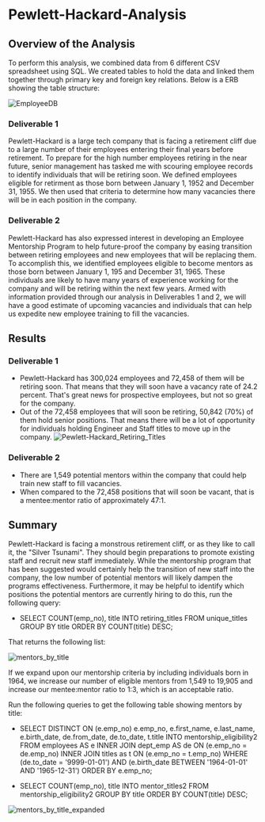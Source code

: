 # Pewlett-Hackard-Analysis

## Overview of the Analysis

To perform this analysis, we combined data from 6 different CSV spreadsheet using SQL. We created tables to hold the data and linked them together through primary key and foreign key relations. Below is a ERB showing the table structure:

![EmployeeDB](https://user-images.githubusercontent.com/104707395/206572215-b403992d-22af-43e2-a188-401587295919.png)

### Deliverable 1
  Pewlett-Hackard is a large tech company that is facing a retirement cliff due to a large number of their employees entering their final years before retirement. To prepare for the high number employees retiring in the near future, senior management has tasked me with scouring employee records to identify individuals that will be retiring soon. We defined employees eligible for retirment as those born between January 1, 1952 and December 31, 1955. We then used that criteria to determine how many vacancies there will be in each position in the company. 
  
### Deliverable 2  
   Pewlett-Hackard has also expressed interest in developing an Employee Mentorship Program to help future-proof the company by easing transition between retiring employees and new employees that will be replacing them. To accomplish this, we identified employees eligible to become mentors as those born between January 1, 195 and December 31, 1965. These individuals are likely to have many years of experience working for the company and will be retiring within the next few years. Armed with information provided through our analysis in Deliverables 1 and 2, we will have a good estimate of upcoming vacancies and individuals that can help us expedite new employee training to fill the vacancies. 
   
## Results 

### Deliverable 1
* Pewlett-Hackard has 300,024 employees and 72,458 of them will be retiring soon. That means that they will soon have a vacancy rate of 24.2 percent. That's great news for prospective employees, but not so great for the company.
* Out of the 72,458 employees that will soon be retiring, 50,842 (70%) of them hold senior positions. That means there will be a lot of opportunity for individuals holding Engineer and Staff titles to move up in the company. 
![Pewlett-Hackard_Retiring_Titles](https://user-images.githubusercontent.com/104707395/206574444-e34c0250-187d-46a3-a131-15d72330699f.png)

### Deliverable 2
* There are 1,549 potential mentors within the company that could help train new staff to fill vacancies. 
* When compared to the 72,458 positions that will soon be vacant, that is a mentee:mentor ratio of approximately 47:1. 

## Summary
Pewlett-Hackard is facing a monstrous retirement cliff, or as they like to call it, the "Silver Tsunami". They should begin preparations to promote existing staff and recruit new staff immediately. While the mentorship program that has been suggested would certainly help the transition of new staff into the company, the low number of potential mentors will likely dampen the programs effectiveness. Furthermore, it may be helpful to identify which positions the potential mentors are currently hiring to do this, run the following query:

* SELECT COUNT(emp_no), title
INTO retiring_titles
FROM unique_titles
GROUP BY title
ORDER BY COUNT(title) DESC;

That returns the following list:

![mentors_by_title](https://user-images.githubusercontent.com/104707395/206578279-173459da-a2bb-46b8-80e7-16110f10f038.png)

If we expand upon our mentorship criteria by including individuals born in 1964, we increase our number of eligible mentors from 1,549 to 19,905 and increase our mentee:mentor ratio to 1:3, which is an acceptable ratio.

Run the following queries to get the following table showing mentors by title:
* SELECT DISTINCT ON (e.emp_no)
	e.emp_no,
	e.first_name,
	e.last_name,
	e.birth_date,
	de.from_date,
	de.to_date,
	t.title
INTO mentorship_eligibility2
FROM employees AS e
INNER JOIN dept_emp AS de
ON (e.emp_no = de.emp_no)
INNER JOIN titles as t
ON (e.emp_no = t.emp_no)
WHERE (de.to_date = '9999-01-01')
AND (e.birth_date BETWEEN '1964-01-01' AND '1965-12-31')
ORDER BY e.emp_no;

* SELECT COUNT(emp_no), title
INTO mentor_titles2
FROM mentorship_eligibility2
GROUP BY title
ORDER BY COUNT(title) DESC;

![mentors_by_title_expanded](https://user-images.githubusercontent.com/104707395/206580502-6647f1fe-eaf1-4aec-bbfa-34b8baa0eacc.png)

